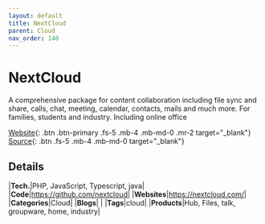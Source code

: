 ```yaml
---
layout: default
title: NextCloud
parent: Cloud
nav_order: 140
---
```


# NextCloud

A comprehensive package for content collaboration including file sync and share, calls, chat, meeting, calendar,
contacts, mails and much more. For families, students and industry. Including online office

[Website](https://nextcloud.com/){: .btn .btn-primary .fs-5 .mb-4 .mb-md-0 .mr-2 target="_blank"} 
[Source](https://github.com/nextcloud){: .btn .fs-5 .mb-4 .mb-md-0 target="_blank"}

## Details

|**Tech.**|PHP, JavaScript, Typescript, java|
|**Code**|https://github.com/nextcloud|
|**Websites**|https://nextcloud.com/|
|**Categories**|Cloud|
|**Blogs**| |
|**Tags**|cloud|
|**Products**|Hub, Files, talk, groupware, home, industry|